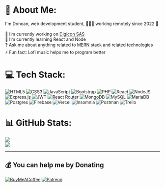 # 💫 About Me:

I'm Doncan, web development student, 👨🏽‍💻 working remotely since 2022 🚀<br><br>🔭 I’m currently working on [Digicon SAS](https://digicon.com.co/)<br>🌱 I’m currently learning React and Node<br>❓ Ask me about anything related to MERN stack and related technologies<br>⚡ Fun fact: Lofi music helps me to program better

# 💻 Tech Stack:

![HTML5](https://img.shields.io/badge/html5-%23E34F26.svg?style=flat&logo=html5&logoColor=white) ![CSS3](https://img.shields.io/badge/css3-%231572B6.svg?style=flat&logo=css3&logoColor=white) ![JavaScript](https://img.shields.io/badge/javascript-%23323330.svg?style=flat&logo=javascript&logoColor=%23F7DF1E) ![Bootstrap](https://img.shields.io/badge/bootstrap-%23563D7C.svg?style=flat&logo=bootstrap&logoColor=white) ![PHP](https://img.shields.io/badge/php-%23777BB4.svg?style=flat&logo=php&logoColor=white) ![React](https://img.shields.io/badge/react-%2320232a.svg?style=flat&logo=react&logoColor=%2361DAFB) ![NodeJS](https://img.shields.io/badge/node.js-6DA55F?style=flat&logo=node.js&logoColor=white) ![Express.js](https://img.shields.io/badge/express.js-%23404d59.svg?style=flat&logo=express&logoColor=%2361DAFB) ![JWT](https://img.shields.io/badge/JWT-black?style=flat&logo=JSON%20web%20tokens) ![React Router](https://img.shields.io/badge/React_Router-CA4245?style=flat&logo=react-router&logoColor=white) ![MongoDB](https://img.shields.io/badge/MongoDB-%234ea94b.svg?style=flat&logo=mongodb&logoColor=white) ![MySQL](https://img.shields.io/badge/mysql-%2300f.svg?style=flat&logo=mysql&logoColor=white) ![MariaDB](https://img.shields.io/badge/MariaDB-003545?style=flat&logo=mariadb&logoColor=white) ![Postgres](https://img.shields.io/badge/postgres-%23316192.svg?style=flat&logo=postgresql&logoColor=white) ![Firebase](https://img.shields.io/badge/firebase-%23039BE5.svg?style=flat&logo=firebase) ![Vercel](https://img.shields.io/badge/vercel-%23000000.svg?style=flat&logo=vercel&logoColor=white) ![Insomnia](https://img.shields.io/badge/Insomnia-black?style=flat&logo=insomnia&logoColor=5849BE) ![Postman](https://img.shields.io/badge/Postman-FF6C37?style=flat&logo=postman&logoColor=white) ![Trello](https://img.shields.io/badge/Trello-%23026AA7.svg?style=flat&logo=Trello&logoColor=white)

# 📊 GitHub Stats:

![](https://github-readme-stats-jhondoncan.vercel.app/api?username=jhondoncan&show_icons=true&theme=tokyonight&hide_border=false&include_all_commits=true&count_private=true)<br/>
![](https://github-readme-streak-stats.herokuapp.com/?user=jhondoncan&theme=tokyonight&hide_border=false)

---

## 💰 You can help me by Donating

[![BuyMeACoffee](https://img.shields.io/badge/Buy%20Me%20a%20Coffee-ffdd00?style=flat&logo=buy-me-a-coffee&logoColor=black)](https://buymeacoffee.com/doncan) [![Patreon](https://img.shields.io/badge/Patreon-F96854?style=flat&logo=patreon&logoColor=white)](https://patreon.com/doncan)

<!-- Proudly created with GPRM ( https://gprm.itsvg.in ) -->
